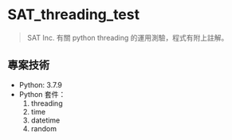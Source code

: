 # SAT_threading_test
> SAT Inc. 有關 python threading 的運用測驗，程式有附上註解。
## 專案技術
* Python: 3.7.9
* Python 套件：
  1. threading
  2. time
  3. datetime
  4. random
